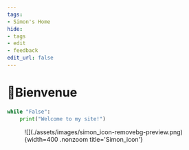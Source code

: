 ```yaml
---
tags:
- Simon's Home
hide:
- tags
- edit
- feedback
edit_url: false
---
```


# 👋Bienvenue

```python title="Hello"
while "False":
	print("Welcome to my site!")
```

<figure markdown>
![](./assets/images/simon_icon-removebg-preview.png){width=400 .nonzoom title='Simon_icon'}
</figure>
